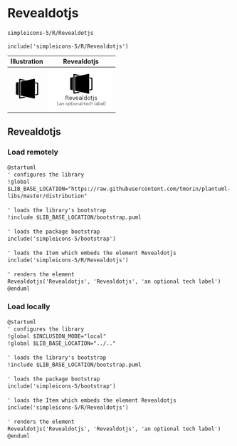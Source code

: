 # Revealdotjs


```text
simpleicons-5/R/Revealdotjs
```

```text
include('simpleicons-5/R/Revealdotjs')
```



| Illustration | Revealdotjs |
| :---: | :---: |
| ![illustration for Illustration](../../simpleicons-5/R/Revealdotjs.png) | ![illustration for Revealdotjs](../../simpleicons-5/R/Revealdotjs.Local.png) |




## Revealdotjs

### Load remotely
```plantuml
@startuml
' configures the library
!global $LIB_BASE_LOCATION="https://raw.githubusercontent.com/tmorin/plantuml-libs/master/distribution"

' loads the library's bootstrap
!include $LIB_BASE_LOCATION/bootstrap.puml

' loads the package bootstrap
include('simpleicons-5/bootstrap')

' loads the Item which embeds the element Revealdotjs
include('simpleicons-5/R/Revealdotjs')

' renders the element
Revealdotjs('Revealdotjs', 'Revealdotjs', 'an optional tech label')
@enduml
```

### Load locally
```plantuml
@startuml
' configures the library
!global $INCLUSION_MODE="local"
!global $LIB_BASE_LOCATION="../.."

' loads the library's bootstrap
!include $LIB_BASE_LOCATION/bootstrap.puml

' loads the package bootstrap
include('simpleicons-5/bootstrap')

' loads the Item which embeds the element Revealdotjs
include('simpleicons-5/R/Revealdotjs')

' renders the element
Revealdotjs('Revealdotjs', 'Revealdotjs', 'an optional tech label')
@enduml
```

